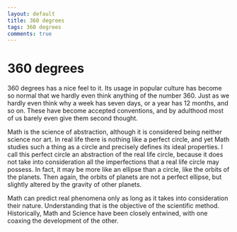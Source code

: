 ```yaml
---
layout: default
title: 360 degrees
tags: 360 degrees
comments: true
---
```

# 360 degrees

360 degrees has a nice feel to it. Its usage in popular culture has become so normal that we hardly even think anything of the number 360. Just as we hardly even think why a week has seven days, or a year has 12 months, and so on. These have become accepted conventions, and by adulthood most of us barely even give them second thought.

Math is the science of abstraction, although it is considered being neither science nor art. In real life there is nothing like a perfect circle, and yet Math studies such a thing as a circle and precisely defines its ideal properties. I call this perfect circle an abstraction of the real life circle, because it does not take into consideration all the imperfections that a real life circle may possess. In fact, it may be more like an ellipse than a circle, like the orbits of the planets. Then again, the orbits of planets are not a perfect ellipse, but slightly altered by the gravity of other planets.

Math can predict real phenomena only as long as it takes into consideration their nature. Understanding that is the objective of the scientific method. Historically, Math and Science have been closely entwined, with one coaxing the development of the other.
